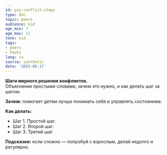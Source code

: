 ```yaml
---
id: psy-conflict-steps
type: doc
topic: peers
audience: kid
age_min: 7
age_max: 12
tone: kid
tags:
- peers
- howto
lang: ru
source: synthetic
date: '2025-08-17'
---
```

**Шаги мирного решения конфликтов.**  
Объяснение простыми словами, зачем это нужно, и как делать шаг за шагом.

**Зачем:** помогает детям лучше понимать себя и управлять состоянием.

**Как делать:**
- Шаг 1. Простой шаг.
- Шаг 2. Второй шаг.
- Шаг 3. Третий шаг.

**Подсказки:** если сложно — попробуй с взрослым, делай недолго и регулярно.
